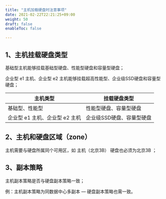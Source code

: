 ```yaml
---
title: "主机加载硬盘时注意事项"
date: 2021-02-22T22:21:25+09:00
weight: 50
draft: false
enableToc: false

---
```



##  1、主机挂载硬盘类型

基础型主机能够挂载基础型硬盘、性能型硬盘和容量型硬盘；

企业型 e1 主机、企业型 e2 主机能够挂载超高性能型、企业级SSD硬盘和容量型硬盘；

| 主机类型                | 挂载硬盘类型         |
| ------------------- | -------------- |
| 基础型、性能型             | 性能型硬盘、容量型硬盘    |
| 企业型 e1 主机、企业型 e2 主机 | 企业级SSD硬盘、容量型硬盘 |

##  2、主机和硬盘区域（zone）

主机需要与硬盘所属同个可用区，如 主机（北京3B） 硬盘也必须为北京3B ；



## 3、副本策略

主机副本策略是否与硬盘副本策略一致；   



例：主机副本策略为同数据中心多副本 — 硬盘副本策略也需一致。
